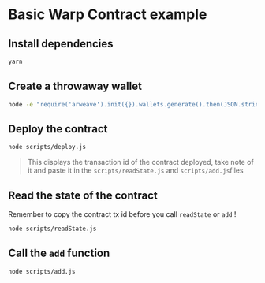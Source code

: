 # Basic Warp Contract example

## Install dependencies

```bash
yarn
```

## Create a throwaway wallet

```bash
node -e "require('arweave').init({}).wallets.generate().then(JSON.stringify).then(console.log.bind(console))" > wallet.json
```

## Deploy the contract

```bash
node scripts/deploy.js
```

> This displays the transaction id of the contract deployed, take note of it and paste it in the `scripts/readState.js` and `scripts/add.js`files

## Read the state of the contract

Remember to copy the contract tx id before you call `readState` or `add` !

```bash
node scripts/readState.js
```

## Call the `add` function

```bash
node scripts/add.js
```
